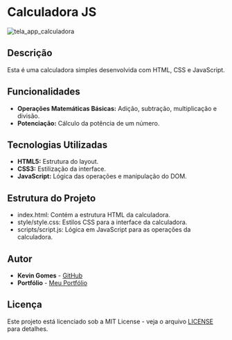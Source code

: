 # Calculadora JS
![tela_app_calculadora](https://github.com/user-attachments/assets/db5b9f45-be08-49b0-b744-6bad32add1c9)

## Descrição

Esta é uma calculadora simples desenvolvida com HTML, CSS e JavaScript. 

## Funcionalidades

- **Operações Matemáticas Básicas:** Adição, subtração, multiplicação e divisão.
- **Potenciação:** Cálculo da potência de um número.

## Tecnologias Utilizadas

- **HTML5:** Estrutura do layout.
- **CSS3:** Estilização da interface.
- **JavaScript:** Lógica das operações e manipulação do DOM.
  
## Estrutura do Projeto
- index.html: Contém a estrutura HTML da calculadora.
- style/style.css: Estilos CSS para a interface da calculadora.
- scripts/script.js: Lógica em JavaScript para as operações da calculadora.

## Autor
- **Kevin Gomes** - [GitHub](https://github.com/kevin19tech)
- **Portfólio** - [Meu Portfólio](https://kevin19tech.github.io/portifolioKevin/)

## Licença
Este projeto está licenciado sob a MIT License - veja o arquivo [LICENSE](LICENSE) para detalhes.
